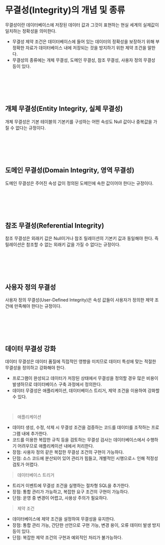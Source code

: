 # 무결성(Integrity)의 개념 및 종류
무결성이란 데이터베이스에 저장된 데이터 값과 그것이 표현하는 현실 세계의 실제값이 일치하는 정확성을 의미한다.
- 무결성 제약 조건은 데이터베이스에 들어 있는 데이터의 정확성을 보장하기 위해 부정확한 자료가 데이터베이스 내에 저장되는 것을 방지하기 위한 제약 조건을 말한다.
- 무결성의 종류에는 개체 무결성, 도메인 무결성, 참조 무결성, 사용자 정의 무결성 등이 있다.

<br>
<br>
<br>
<br>

## 개체 무결성(Entity Integrity, 실체 무결성)
개체 무결성은 기본 테이블의 기본키를 구성하는 어떤 속성도 Null 값이나 중복값을 가질 수 없다는 규정이다.

<br>
<br>
<br>
<br>

## 도메인 무결성(Domain Integrity, 영역 무결성)
도메인 무결성은 주어진 속성 값이 정의된 도메인에 속한 값이어야 한다는 규정이다.

<br>
<br>
<br>
<br>

## 참조 무결성(Referential Integrity)
참조 무결성은 외래키 값은 Null이거나 참조 릴레이션의 기본키 값과 동일해야 한다. 즉 릴레이션은 참조할 수 없는 외래키 값을 가질 수 없다는 규정이다.

<br>
<br>
<br>
<br>

## 사용자 정의 무결성
사용자 정의 무결성(User-Defined Integrity)은 속성 값들이 사용자가 정의한 제약 조건에 만족해야 한다는 규정이다.

<br>
<br>
<br>
<br>

## 데이터 무결성 강화
데이터 무결성은 데이터 품질에 직접적인 영향을 미치므로 데이터 특성에 맞는 적절한 무결성을 정의하고 강화해야 한다.
- 프로그램이 완성되고 데이터가 저장된 상태에서 무결성을 정의할 경우 많은 비용이 발생하므로 데이터베이스 구축 과정에서 정의한다.
- 데이터 무결성은 애플리케이션, 데이터베이스 트리거, 제약 조건을 이용하여 강화할 수 있다.

<br>

>애플리케이션
- 데이터 생성, 수정, 삭제 시 무결성 조건을 검증하는 코드를 데이터를 조작하는 프로그램 내에 추가한다.
- 코드를 이용한 복잡한 규칙 등을 검토하는 무결성 검사는 데이터베이스에서 수행하기 어려우므로 애플리케이션 내에서 처리한다.
- 장점: 사용자 정의 같은 복잡한 무결성 조건의 구현이 가능하다.
- 단점: 소스 코드에 분산되어 있어 관리가 힘들고, 개별적인 시행으로ㅗ 인해 적정성 검토가 어렵다.

>데이터베이스 트리거
- 트리거 이벤트에 무결성 조건을 실행하는 절차형 SQL을 추가한다.
- 장점: 통합 관리가 가능하고, 복잡한 요구 조건의 구현이 가능하다.
- 단점: 운영 중 변경이 어렵고, 사용상 주의가 필요하다.

>제약 조건
- 데이터베이스에 제약 조건을 설정하여 무결성을 유지한다.
- 장점: 통합 관리 가능, 간단한 선언으로 구현 가능, 변경 용이, 오류 데이터 발생 방지 등이 있다.
- 단점: 복잡한 제약 조건의 구현과 예외적인 처리가 불가능하다.
